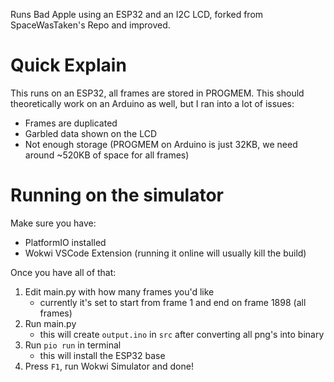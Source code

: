 Runs Bad Apple using an ESP32 and an I2C LCD, forked from SpaceWasTaken's Repo and improved.

# Quick Explain
This runs on an ESP32, all frames are stored in PROGMEM.
This should theoretically work on an Arduino as well, but I ran into a lot of issues:
* Frames are duplicated
* Garbled data shown on the LCD
* Not enough storage (PROGMEM on Arduino is just 32KB, we need around ~520KB of space for all frames)

# Running on the simulator
Make sure you have:
* PlatformIO installed
* Wokwi VSCode Extension (running it online will usually kill the build)

Once you have all of that:

1. Edit main.py with how many frames you'd like
    * currently it's set to start from frame 1 and end on frame 1898 (all frames)
2. Run main.py
    * this will create `output.ino` in `src` after converting all png's into binary
3. Run `pio run` in terminal
    * this will install the ESP32 base
4. Press `F1`, run Wokwi Simulator and done!
